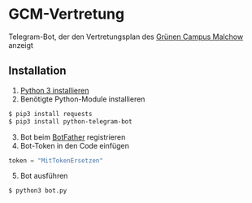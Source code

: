 # GCM-Vertretung
Telegram-Bot, der den Vertretungsplan des [Grünen Campus Malchow](gruener-campus-malchow.de) anzeigt
## Installation
1. [Python 3 installieren](https://python.org)
2. Benötigte Python-Module installieren

```bash
$ pip3 install requests
$ pip3 install python-telegram-bot
```
3. Bot beim [BotFather](https://t.me/BotFather) registrieren
4. Bot-Token in den Code einfügen

```python
token = "MitTokenErsetzen"
```
5. Bot ausführen
       
```python
$ python3 bot.py
```
